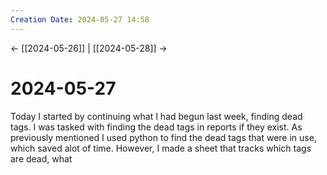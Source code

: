 ```yaml
---
Creation Date: 2024-05-27 14:58
---
```


<- [[2024-05-26]] | [[2024-05-28]]  ->

# 2024-05-27
Today I started by continuing what I had begun last week, finding dead tags. I was tasked with finding the dead tags in reports if they exist. As previously mentioned I used python to find the dead tags that were in use, which saved alot of time. However, I made a sheet that tracks which tags are dead, what 